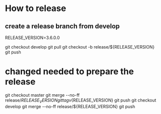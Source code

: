 # How to release
## create a release branch from develop
RELEASE_VERSION=3.6.0.0

git checkout develop
git pull
git checkout -b release/${RELEASE_VERSION}
git push
# changed needed to prepare the release
git checkout master
git merge --no-ff release/${RELEASE_VERSION}
git tag v${RELEASE_VERSION}
git push
git checkout develop
git merge --no-ff release/${RELEASE_VERSION}
git push
